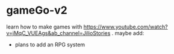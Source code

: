 # gameGo-v2
learn how to make games with https://www.youtube.com/watch?v=jMqC_VUEAgs&ab_channel=JilioStories . maybe add:
- plans to add an RPG system
